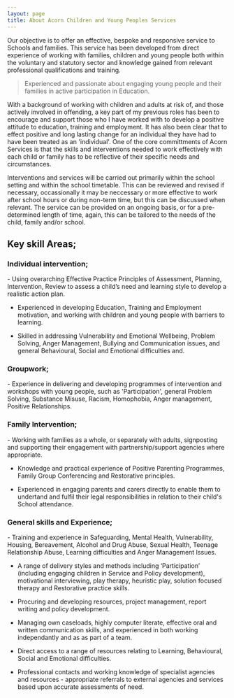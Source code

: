 ```yaml
---
layout: page
title: About Acorn Children and Young Peoples Services
---
```

Our objective is to offer an effective, bespoke and responsive service to Schools and families. This service has been developed from direct experience of working with families, children and young people both within the voluntary and statutory sector and knowledge gained from relevant professional qualifications and training.
<blockquote>Experienced and passionate about engaging young people and their families in active participation in Education.</blockquote>
With a background of working with children and adults at risk of, and those actively involved in offending, a key part of my previous roles has been to encourage and support those who I have worked with to develop a positive attitude to education, training and employment. It has also been clear that to effect positive and long lasting change for an individual they have had to have been treated as an 'individual'. One of the core committments of Acorn Services is that the skills and interventions needed to work effectively with each child or family has to be reflective of their specific needs and circumstances.

Interventions and services will be carried out primarily within the school setting and within the school timetable. This can be reviewed and revised if necessary, occassionally it may be neccessary or more effective to work after school hours or during non-term time, but this can be discussed when relevant. The service can be provided on an ongoing basis, or for a pre-determined length of time, again, this can be tailored to the needs of the child, family and/or school.

<h2>Key skill Areas;</h2>

<h3>Individual intervention;</h3> 
- Using overarching  Effective Practice Principles of Assessment, Planning, Intervention, Review  to assess a child’s need and learning style to develop a realistic action plan. 

- Experienced in developing Education, Training and Employment motivation, and working with children and young people with barriers to learning.

- Skilled in addressing Vulnerability and Emotional Wellbeing, Problem Solving, Anger Management, Bullying and Communication issues, and general Behavioural, Social and Emotional difficulties and.

<h3>Groupwork;</h3>
- Experience in delivering and developing  programmes of intervention and workshops with young people, such as 'Participation', general Problem Solving, Substance Misuse, Racism, Homophobia, Anger management, Positive Relationships.  

<h3>Family Intervention;</h3> 
- Working with families as a whole, or separately with adults, signposting and supporting their engagement with partnership/support agencies where appropriate.

- Knowledge and practical experience of Positive Parenting Programmes, Family Group Conferencing and Restorative principles. 

- Experienced in engaging parents and carers directly to enable them to undertand and fulfil their legal responsibilities in relation to their  child's School attendance.

<h3>General skills and Experience;</h3> 
- Training and experience in Safeguarding, Mental Health, Vulnerability, Housing, Bereavement, Alcohol and Drug Abuse, Sexual Health, Teenage Relationship Abuse, Learning difficulties and Anger Management Issues. 

- A range of delivery styles and methods including ‘Participation’ (including engaging children in Service and Policy development), motivational interviewing, play therapy, heuristic play, solution focused therapy and Restorative practice skills.

- Procuring and developing resources, project management, report writing and policy development.

- Managing own caseloads, highly computer literate, effective oral and written communication skills, and experienced in both working independantly and as as part of a team.

- Direct access to a range of resources relating to Learning, Behavioural, Social and Emotional difficulties.

- Professional contacts and working knowledge of specialist agencies and resources - appropriate referrals to external agencies and services based upon accurate assessments of need. 
